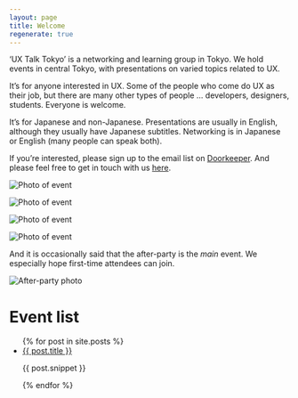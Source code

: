 ```yaml
---
layout: page
title: Welcome
regenerate: true
---
```


‘UX Talk Tokyo’ is a networking and learning group in Tokyo. We hold events in central Tokyo, with presentations on varied topics related to UX.

It’s for anyone interested in UX. Some of the people who come do UX as their job, but there are many other types of people … developers, designers, students. Everyone is welcome.

It’s for Japanese and non-Japanese. Presentations are usually in English, although they usually have Japanese subtitles. Networking is in Japanese or English (many people can speak both).

If you’re interested, please sign up to the email list on [Doorkeeper](https://uxtalktokyo.doorkeeper.jp/). And please feel free to get in touch with us [here](https://uxtalktokyo.doorkeeper.jp/contact/new).

![Photo of event](/assets/images/2016-10-26/0A0EA0B5-9B07-4ABD-BBD0-06E402547501_1_105_c.jpeg)

![Photo of event](/assets/images/2016-11-21/08EE80D6-4528-415D-BDFE-4BB07896C47C_1_105_c.jpeg)

![Photo of event](/assets/images/2016-11-21/3262B189-5C9E-4069-87E5-113AA47715EE_1_105_c.jpeg)

![Photo of event](/assets/images/2023-06-21/344976AF-551B-4BB4-97C9-9C66C201E66F_1_105_c.jpeg)

And it is occasionally said that the after-party is the _main_ event. We especially hope first-time attendees can join.

![After-party photo](/assets/images/2016-09-13/CF8D3393-2534-40CF-8ADE-564E841C51BE_1_105_c.jpeg)

# Event list

<ul>
  {% for post in site.posts %}
    <li>
      <a href="{{ post.url }}">{{ post.title }}</a>
      <p>{{ post.snippet }}</p>
    </li>
  {% endfor %}
</ul>
